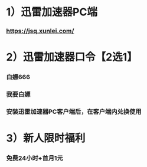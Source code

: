 # 1）迅雷加速器PC端

### https://jsq.xunlei.com/

# 2）迅雷加速器口令【2选1】

### 白嫖666

### 我要白嫖

### 安装迅雷加速器PC客户端后，在客户端内兑换使用
# 3）新人限时福利

### 免费24小时+首月1元
